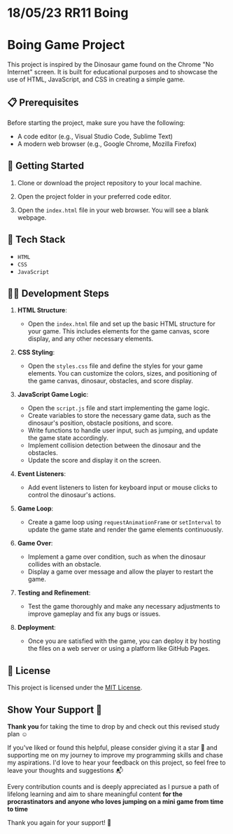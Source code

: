 # 18/05/23 RR11 Boing 

# Boing Game Project

This project is inspired by the Dinosaur game found on the Chrome "No Internet" screen. It is built for educational purposes and to showcase the use of HTML, JavaScript, and CSS in creating a simple game.

## 📋 Prerequisites

Before starting the project, make sure you have the following:

- A code editor (e.g., Visual Studio Code, Sublime Text)
- A modern web browser (e.g., Google Chrome, Mozilla Firefox)

## 🚀 Getting Started

1. Clone or download the project repository to your local machine.

2. Open the project folder in your preferred code editor.

3. Open the `index.html` file in your web browser. You will see a blank webpage.

## 📂 Tech Stack
- `HTML`
- `CSS`
- `JavaScript`

## 👨‍💻 Development Steps

1. **HTML Structure**:
   - Open the `index.html` file and set up the basic HTML structure for your game. This includes elements for the game canvas, score display, and any other necessary elements.

2. **CSS Styling**:
   - Open the `styles.css` file and define the styles for your game elements. You can customize the colors, sizes, and positioning of the game canvas, dinosaur, obstacles, and score display.

3. **JavaScript Game Logic**:
   - Open the `script.js` file and start implementing the game logic.
   - Create variables to store the necessary game data, such as the dinosaur's position, obstacle positions, and score.
   - Write functions to handle user input, such as jumping, and update the game state accordingly.
   - Implement collision detection between the dinosaur and the obstacles.
   - Update the score and display it on the screen.

4. **Event Listeners**:
   - Add event listeners to listen for keyboard input or mouse clicks to control the dinosaur's actions.

5. **Game Loop**:
   - Create a game loop using `requestAnimationFrame` or `setInterval` to update the game state and render the game elements continuously.

6. **Game Over**:
   - Implement a game over condition, such as when the dinosaur collides with an obstacle.
   - Display a game over message and allow the player to restart the game.

7. **Testing and Refinement**:
   - Test the game thoroughly and make any necessary adjustments to improve gameplay and fix any bugs or issues.

8. **Deployment**:
   - Once you are satisfied with the game, you can deploy it by hosting the files on a web server or using a platform like GitHub Pages.
## 📄 License

This project is licensed under the [MIT License](LICENSE).

## Show Your Support 🤝

<b> Thank you </b> for taking the time to drop by and check out this revised study plan ☺️

If you've liked or found this helpful, please consider giving it a star 🌟 and supporting me on my journey to improve my programming skills and chase my aspirations. I'd love to hear your feedback on this project, so feel free to leave your thoughts and suggestions 📬

Every contribution counts and is deeply appreciated as I pursue a path of lifelong learning and aim to share meaningful content <b> for the procrastinators and anyone who loves jumping on a mini game from time to time </b>

Thank you again for your support! 🙏